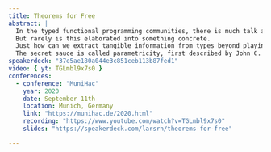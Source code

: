 ```yaml
---
title: Theorems for Free
abstract: |
  In the typed functional programming communities, there is much talk about “reasoning with types”.
  But rarely is this elaborated into something concrete.
  Just how can we extract tangible information from types beyond playing mere type tetris?
  The secret sauce is called parametricity, first described by John C. Reynolds, and later applied to Haskell by Philip Wadler in his seminal paper “Theorems for free!”.
speakerdeck: "37e5ae180a044e3c851ceb113b87fed1"
video: { yt: TGLmbl9x7s0 }
conferences:
  - conference: "MuniHac"
    year: 2020
    date: September 11th
    location: Munich, Germany
    link: "https://munihac.de/2020.html"
    recording: "https://www.youtube.com/watch?v=TGLmbl9x7s0"
    slides: "https://speakerdeck.com/larsrh/theorems-for-free"

---
```

